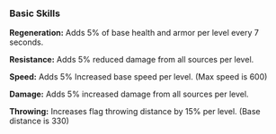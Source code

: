 ### Basic Skills
**Regeneration:** Adds 5% of base health and armor per level every 7 seconds.

**Resistance:** Adds 5% reduced damage from all sources per level.

**Speed:** Adds 5% Increased base speed per level. (Max speed is 600)

**Damage:** Adds 5% increased damage from all sources per level.

**Throwing:** Increases flag throwing distance by 15% per level. (Base distance is 330)
